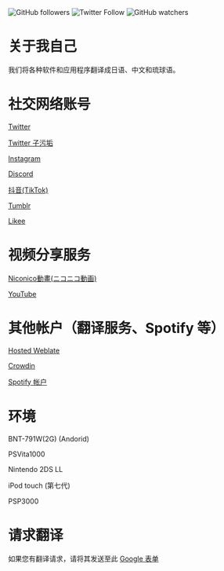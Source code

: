 <img alt="GitHub followers" src="https://img.shields.io/github/followers/kuragehimekurara1?style=social">
<img alt="Twitter Follow" src="https://img.shields.io/twitter/follow/newplicyvimeo2?style=social">
<img alt="GitHub watchers" src="https://img.shields.io/github/watchers/kuragehimekurara1/kuragehimekurara1?style=social">

# 关于我自己 
我们将各种软件和应用程序翻译成日语、中文和琉球语。

# 社交网络账号
[Twitter](https://mobile.twitter.com/newplicyvimeo2)

[Twitter 子污垢](https://mobile.twitter.com/newplicyvimeo)

[Instagram](https://www.instagram.com/kuragehime641/)

[Discord](https://discord.com/users/627076512482590731)

[抖音(TikTok)](https://www.tiktok.com/@princesskaigetsu)

[Tumblr](https://kuragehimeplicy.tumblr.com/)

[Likee](https://likee.video/@914934854)

# 视频分享服务

[Niconico動畫(ニコニコ動画)](https://www.nicovideo.jp/user/95240708)

[YouTube](https://www.youtube.com/channel/UC3eXbZnRGDSH1ADxm9_7iLA)

# 其他帐户（翻译服务、Spotify 等）

[Hosted Weblate](https://hosted.weblate.org/user/kuragehimekurara1/)  

[Crowdin](https://crowdin.com/profile/kuragehimekurara1)

[Spotify 帐户](https://open.spotify.com/user/6sypf2uehf86m8q3k6mxtqeke?si=s-NxUEBiSYyWRcgsQBaTMA&utm_source=copy-link)

# 环境

BNT-791W(2G)  (Andorid)

PSVita1000

Nintendo 2DS LL

iPod touch (第七代)

PSP3000

# 请求翻译

如果您有翻译请求，请将其发送至此 [Google 表单](https://forms.gle/FfJxF5FEZctu2QJM7)
